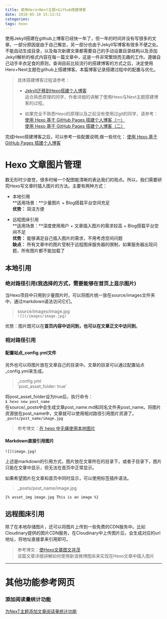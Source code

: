 ```yaml
---
title: 使用Hero+Next主题+Github搭建博客
date: 2018-05-10 15:13:51
categories:
tags: hexo
---
```

使用Jekyll搭建在github上博客已经快一年了，但一年的时间并没有写很多的文章。一部分原因是由于自己懈怠，另一部分也由于Jekyll写博客有很多不便之处。不能自动生成目录，以及每次新建文章都需要自己的手动设置目录结构以及添加Jekyll解析的格式内容在每一篇文章中，这是一件非常繁琐而无趣的工作。遵循自己动手丰衣足食的原则，查询目前比较流行的搭建博客的方式之后，决定使用Hero+Next主题在github上搭建博客。本篇博客记录搭建过程中的配置与优化。

> 具体搭建博客过程请参考：
> - [Jekyll迁移到Hexo搭建个人博客](https://www.ezlippi.com/blog/2016/02/jekyll-to-hexo.html)  
适合熟悉原理的同学，作者详细的讲解了使用Hexo与Next主题搭建博客的过程。
>   
> - 如果完全不熟悉Hexo的原理以及之前没有使用过git的同学，请参考：  
   [使用 Hexo 基于 GitHub Pages 搭建个人博客（一）](https://ehlxr.me/2016/07/23/%E4%BD%BF%E7%94%A8Hexo%E5%9F%BA%E4%BA%8EGitHub-Pages%E6%90%AD%E5%BB%BA%E4%B8%AA%E4%BA%BA%E5%8D%9A%E5%AE%A2%EF%BC%88%E4%B8%80%EF%BC%89/)   
   [使用 Hexo 基于 GitHub Pages 搭建个人博客（二）](https://ehlxr.me/2016/07/23/%E4%BD%BF%E7%94%A8Hexo%E5%9F%BA%E4%BA%8EGitHub-Pages%E6%90%AD%E5%BB%BA%E4%B8%AA%E4%BA%BA%E5%8D%9A%E5%AE%A2%EF%BC%88%E4%BA%8C%EF%BC%89/)
   
完成Hexo搭建博客之后，可以参考一些配置说明,做一些优化：
[使用 Hexo 基于 GitHub Pages 搭建个人博客](https://ehlxr.me/2016/08/30/%E4%BD%BF%E7%94%A8Hexo%E5%9F%BA%E4%BA%8EGitHub-Pages%E6%90%AD%E5%BB%BA%E4%B8%AA%E4%BA%BA%E5%8D%9A%E5%AE%A2%EF%BC%88%E4%B8%89%EF%BC%89/)

# Hexo 文章图片管理
数无形时少直觉，很多时候一个配图能清晰的表达我们的观点。所以，我们需要研究Hexo写文章时插入图片的方法。主要有两种方式：
- 本地引用  
**适用场景：**少量图片 + Blog搭载平台空间充足  
**优势：** 简洁方便

- 远程图床引用  
**适用场景：**深度使用用户 + 文章插入图片的需求较高 + Blog搭载平台空间不足  
**优势：** 能够满足自己插入图片的需求，不用考虑空间问题  
**缺点：** 所有文章中的图片受制于远程图床服务器的限制，如果服务器出现问题，所有图片都不能加载了

## 本地引用
### 绝对路径引用(我选择的方式，需要能够在首页上显示图片)
当Hexo项目中只用到少量图片时，可以将图片统一放在source/images文件夹中，通过markdown语法访问它们。  
 > source/images/image.jpg  
`![](/images/image.jpg)`  

优势：图片既可以在**首页内容中访问到，也可以在文章正文中访问到**。

### 相对路径引用
#### 配置站点_config.yml文件
另外也可以将图片放在文章自己的目录中。文章的目录可以通过配置站点_config.yml来生成。  
> _config.yml  
'post_asset_folder: true'  

将post_asset_folder设为true后，执行命令：  
`$ hexo new post_name`  
在source/_posts中会生成文章post_name.md和同名文件夹post_name。将图片资源放在post_name中，文章就可以使用相对路径引用图片资源了。  
`_posts/post_name/image.jpg`
> 参考博文：[在 hexo 中无痛使用本地图片](http://www.cnblogs.com/lmf-techniques/articles/6911051.html)

#### Markdown直接引用图片
`![](image.jpg)`  

上述是markdown的引用方式，图片放在文章所在的目录下，或者子目录下，图片只能在文章中显示，但无法在首页中正常显示。

如果希望图片在文章和首页中同时显示，可以使用标签插件语法。  
> _posts/post_name/image.jpg
```
{% asset_img image.jpg This is an image %}
```
## 远程图床引用
除了在本地存储图片，还可以将图片上传到一些免费的CDN服务中。比如Cloudinary提供的图片CDN服务，在Cloudinary中上传图片后，会生成对应的url地址，将地址直接拿来引用即可。
> 参考博文：[使Hexo文章图文并茂](https://mapan.tech/posts/c9c3.html)  
> 该篇文章详细讲解如何使用新浪微博图床来实现在Hexo文章中插入图片
********

# 其他功能参考网页
### 添加阅读量统计功能
[为NexT主题添加文章阅读量统计功能](https://notes.wanghao.work/2015-10-21-%E4%B8%BANexT%E4%B8%BB%E9%A2%98%E6%B7%BB%E5%8A%A0%E6%96%87%E7%AB%A0%E9%98%85%E8%AF%BB%E9%87%8F%E7%BB%9F%E8%AE%A1%E5%8A%9F%E8%83%BD.html#%E9%85%8D%E7%BD%AELeanCloud)

